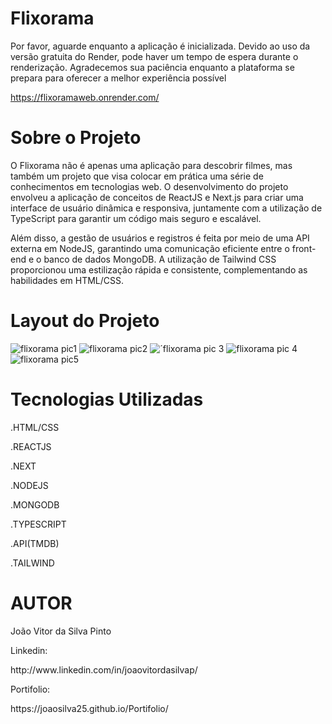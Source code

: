 
<h1>Flixorama</h1>

Por favor, aguarde enquanto a aplicação é inicializada. Devido ao uso da versão gratuita do Render, pode haver um tempo de espera durante o renderização. Agradecemos sua paciência enquanto a plataforma se prepara para oferecer a melhor experiência possível

https://flixoramaweb.onrender.com/

<h1>Sobre o Projeto</h1>

O Flixorama não é apenas uma aplicação para descobrir filmes, mas também um projeto que visa colocar em prática uma série de conhecimentos em tecnologias web. O desenvolvimento do projeto envolveu a aplicação de conceitos de ReactJS e Next.js para criar uma interface de usuário dinâmica e responsiva, juntamente com a utilização de TypeScript para garantir um código mais seguro e escalável.

Além disso, a gestão de usuários e registros é feita por meio de uma API externa em NodeJS, garantindo uma comunicação eficiente entre o front-end e o banco de dados MongoDB. A utilização de Tailwind CSS proporcionou uma estilização rápida e consistente, complementando as habilidades em HTML/CSS.


<h1>Layout do Projeto</h1>

![flixorama pic1](https://github.com/joaosilva25/Flixorama/assets/117541067/dc2771ff-37b5-491f-95dc-138f2049851c)
![flixorama pic2](https://github.com/joaosilva25/Flixorama/assets/117541067/2a46b83e-f454-4060-9282-917c4faad81f)
![´flixorama pic 3](https://github.com/joaosilva25/Flixorama/assets/117541067/3ba8569a-a831-4c47-bc27-cc71a3a732c1)
![flixorama pic 4](https://github.com/joaosilva25/Flixorama/assets/117541067/a3258081-3e07-4986-98a6-3bc33fb89a87)
![flixorama pic5](https://github.com/joaosilva25/Flixorama/assets/117541067/7db46e1c-56fe-40d3-b180-e04fc4f1cd07)

<h1>Tecnologias Utilizadas</h1>

.HTML/CSS

.REACTJS

.NEXT

.NODEJS

.MONGODB

.TYPESCRIPT

.API(TMDB)

.TAILWIND

<h1>AUTOR</h1>
<p>João Vitor da Silva Pinto</p>

<p>Linkedin:</p>
<p>http://www.linkedin.com/in/joaovitordasilvap/</p>

<p>Portifolio:</p>
https://joaosilva25.github.io/Portifolio/
